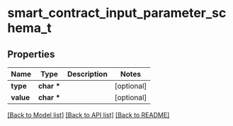# smart_contract_input_parameter_schema_t

## Properties
Name | Type | Description | Notes
------------ | ------------- | ------------- | -------------
**type** | **char \*** |  | [optional] 
**value** | **char \*** |  | [optional] 

[[Back to Model list]](../README.md#documentation-for-models) [[Back to API list]](../README.md#documentation-for-api-endpoints) [[Back to README]](../README.md)


